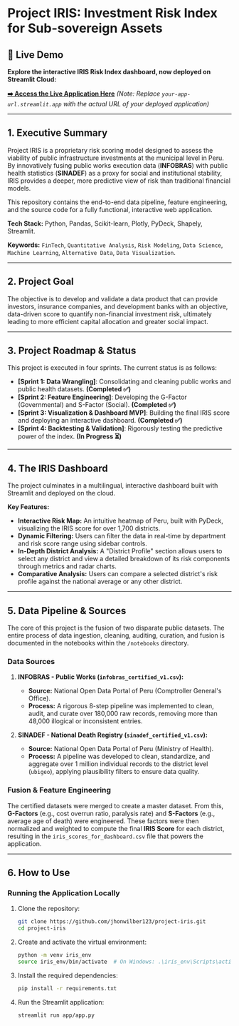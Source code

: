 # Project IRIS: Investment Risk Index for Sub-sovereign Assets

## 🚀 Live Demo

**Explore the interactive IRIS Risk Index dashboard, now deployed on Streamlit Cloud:**

[**➡️ Access the Live Application Here**](https://your-app-url.streamlit.app/) 
*(Note: Replace `your-app-url.streamlit.app` with the actual URL of your deployed application)*

---

## 1. Executive Summary

Project IRIS is a proprietary risk scoring model designed to assess the viability of public infrastructure investments at the municipal level in Peru. By innovatively fusing public works execution data (**INFOBRAS**) with public health statistics (**SINADEF**) as a proxy for social and institutional stability, IRIS provides a deeper, more predictive view of risk than traditional financial models.

This repository contains the end-to-end data pipeline, feature engineering, and the source code for a fully functional, interactive web application.

**Tech Stack:** Python, Pandas, Scikit-learn, Plotly, PyDeck, Shapely, Streamlit.

**Keywords:** `FinTech`, `Quantitative Analysis`, `Risk Modeling`, `Data Science`, `Machine Learning`, `Alternative Data`, `Data Visualization`.

---

## 2. Project Goal

The objective is to develop and validate a data product that can provide investors, insurance companies, and development banks with an objective, data-driven score to quantify non-financial investment risk, ultimately leading to more efficient capital allocation and greater social impact.

---

## 3. Project Roadmap & Status

This project is executed in four sprints. The current status is as follows:

-   **[Sprint 1: Data Wrangling]**: Consolidating and cleaning public works and public health datasets. **(Completed ✅)**
-   **[Sprint 2: Feature Engineering]**: Developing the G-Factor (Governmental) and S-Factor (Social). **(Completed ✅)**
-   **[Sprint 3: Visualization & Dashboard MVP]**: Building the final IRIS score and deploying an interactive dashboard. **(Completed ✅)**
-   **[Sprint 4: Backtesting & Validation]**: Rigorously testing the predictive power of the index. **(In Progress ⏳)**

---

## 4. The IRIS Dashboard

The project culminates in a multilingual, interactive dashboard built with Streamlit and deployed on the cloud.

**Key Features:**
*   **Interactive Risk Map:** An intuitive heatmap of Peru, built with PyDeck, visualizing the IRIS score for over 1,700 districts.
*   **Dynamic Filtering:** Users can filter the data in real-time by department and risk score range using sidebar controls.
*   **In-Depth District Analysis:** A "District Profile" section allows users to select any district and view a detailed breakdown of its risk components through metrics and radar charts.
*   **Comparative Analysis:** Users can compare a selected district's risk profile against the national average or any other district.

---

## 5. Data Pipeline & Sources

The core of this project is the fusion of two disparate public datasets. The entire process of data ingestion, cleaning, auditing, curation, and fusion is documented in the notebooks within the `/notebooks` directory.

### Data Sources

1.  **INFOBRAS - Public Works (`infobras_certified_v1.csv`):**
    *   **Source:** National Open Data Portal of Peru (Comptroller General's Office).
    *   **Process:** A rigorous 8-step pipeline was implemented to clean, audit, and curate over 180,000 raw records, removing more than 48,000 illogical or inconsistent entries.

2.  **SINADEF - National Death Registry (`sinadef_certified_v1.csv`):**
    *   **Source:** National Open Data Portal of Peru (Ministry of Health).
    *   **Process:** A pipeline was developed to clean, standardize, and aggregate over 1 million individual records to the district level (`ubigeo`), applying plausibility filters to ensure data quality.

### Fusion & Feature Engineering

The certified datasets were merged to create a master dataset. From this, **G-Factors** (e.g., cost overrun ratio, paralysis rate) and **S-Factors** (e.g., average age of death) were engineered. These factors were then normalized and weighted to compute the final **IRIS Score** for each district, resulting in the `iris_scores_for_dashboard.csv` file that powers the application.

---

## 6. How to Use

### Running the Application Locally

1.  Clone the repository:
    ```bash
    git clone https://github.com/jhonwilber123/project-iris.git
    cd project-iris
    ```
2.  Create and activate the virtual environment:
    ```bash
    python -m venv iris_env
    source iris_env/bin/activate  # On Windows: .\iris_env\Scripts\activate
    ```
3.  Install the required dependencies:
    ```bash
    pip install -r requirements.txt
    ```
4.  Run the Streamlit application:
    ```bash
    streamlit run app/app.py
    ```